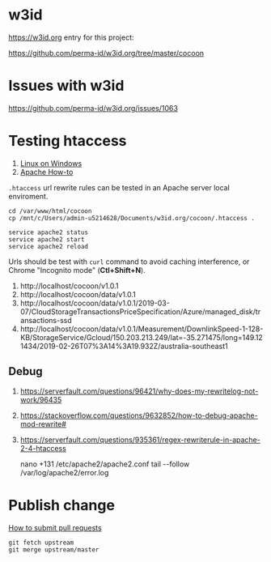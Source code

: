# w3id
https://w3id.org entry for this project:

https://github.com/perma-id/w3id.org/tree/master/cocoon

# Issues with w3id
https://github.com/perma-id/w3id.org/issues/1063

# Testing htaccess
1. [Linux on Windows](https://gist.github.com/miranda-zhang/422929059e0df1a22f2b9fd35fa97a78#linux-on-windows)
2. [Apache How-to](https://gist.github.com/miranda-zhang/937b613cd61c850ffd9f578fa72ac648)

`.htaccess` url rewrite rules can be tested in an Apache server local enviroment.

    cd /var/www/html/cocoon
    cp /mnt/c/Users/admin-u5214628/Documents/w3id.org/cocoon/.htaccess .
    
    service apache2 status
    service apache2 start
    service apache2 reload

Urls should be test with `curl` command to avoid caching interference, or 
Chrome "Incognito mode" (**Ctl+Shift+N**).

1. http://localhost/cocoon/v1.0.1
2. http://localhost/cocoon/data/v1.0.1
3. http://localhost/cocoon/data/v1.0.1/2019-03-07/CloudStorageTransactionsPriceSpecification/Azure/managed_disk/transactions-ssd
4. http://localhost/cocoon/data/v1.0.1/Measurement/DownlinkSpeed-1-128-KB/StorageService/Gcloud/150.203.213.249/lat=-35.271475/long=149.121434/2019-02-26T07%3A14%3A19.932Z/australia-southeast1

## Debug
1. https://serverfault.com/questions/96421/why-does-my-rewritelog-not-work/96435
2. https://stackoverflow.com/questions/9632852/how-to-debug-apache-mod-rewrite#
3. https://serverfault.com/questions/935361/regex-rewriterule-in-apache-2-4-htaccess

    nano +131 /etc/apache2/apache2.conf
    tail --follow /var/log/apache2/error.log

# Publish change
[How to submit pull requests](https://gist.github.com/miranda-zhang/4fd587c2a793e85667c1938eda782217#submitting-a-pull-request)

    git fetch upstream
    git merge upstream/master
